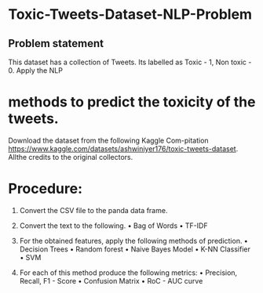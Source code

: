 # Toxic-Tweets-Dataset-NLP-Problem
## Problem statement
This dataset has a collection of Tweets. Its labelled as Toxic - 1, Non toxic - 0. Apply the NLP

# methods to predict the toxicity of the tweets. 
Download the dataset from the following Kaggle Com-pitation https://www.kaggle.com/datasets/ashwiniyer176/toxic-tweets-dataset. 
Allthe credits to the original collectors.

# Procedure:
1. Convert the CSV file to the panda data frame.
  
2. Convert the text to the following.
• Bag of Words
• TF-IDF

3. For the obtained features, apply the following methods of prediction.
• Decision Trees
• Random forest
• Naive Bayes Model
• K-NN Classifier
• SVM

4. For each of this method produce the following metrics:
• Precision, Recall, F1 - Score
• Confusion Matrix
• RoC - AUC curve
